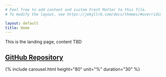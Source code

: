 ```yaml
---
# Feel free to add content and custom Front Matter to this file.
# To modify the layout, see https://jekyllrb.com/docs/themes/#overriding-theme-defaults

layout: default
title: Home
---
```

This is the landing page, content TBD

## [GitHub Repository](https://github.com/awslabs/aws-orbit-workbench)

{% include carousel.html height="80" unit="%" duration="30" %}
